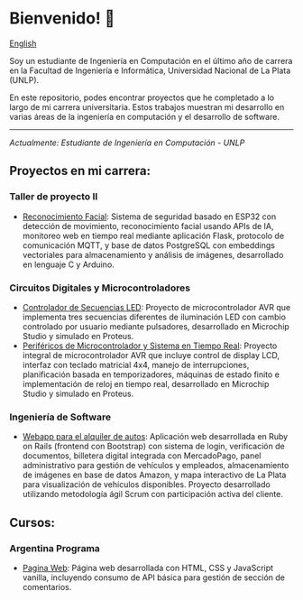 # Bienvenido! 👋

[English](https://github.com/JuanMartinCB/JuanMartinCB-en-)

Soy un estudiante de Ingeniería en Computación en el último año de carrera en la Facultad de Ingeniería e Informática, Universidad Nacional de La Plata (UNLP).

En este repositorio, podes encontrar proyectos que he completado a lo largo de mi carrera universitaria. Estos trabajos muestran mi desarrollo en varias áreas de la ingeniería en computación y el desarrollo de software. 

---
*Actualmente: Estudiante de Ingeniería en Computación - UNLP*

## Proyectos en mi carrera:

### Taller de proyecto II
  * [Reconocimiento Facial](https://github.com/tpII/2024-G2-RECONOCIMIENTO-FACIAL): Sistema de seguridad basado en ESP32 con detección de movimiento, reconocimiento facial usando APIs de IA, monitoreo web en tiempo real mediante aplicación Flask, protocolo de comunicación MQTT, y base de datos PostgreSQL con embeddings vectoriales para almacenamiento y análisis de imágenes, desarrollado en lenguaje C y Arduino.

### Circuitos Digitales y Microcontroladores
  * [Controlador de Secuencias LED](https://github.com/JuanMartinCB/CDyM-LED-Sequence-Controller-Microcontroller-Programming): Proyecto de microcontrolador AVR que implementa tres secuencias diferentes de iluminación LED con cambio controlado por usuario mediante pulsadores, desarrollado en Microchip Studio y simulado en Proteus.
  * [Periféricos de Microcontrolador y Sistema en Tiempo Real](https://github.com/JuanMartinCB/CDyM-Microcontroller-Peripherals-Real-Time-System): Proyecto integral de microcontrolador AVR que incluye control de display LCD, interfaz con teclado matricial 4x4, manejo de interrupciones, planificación basada en temporizadores, máquinas de estado finito e implementación de reloj en tiempo real, desarrollado en Microchip Studio y simulado en Proteus.

### Ingeniería de Software 
* [Webapp para el alquiler de autos](): Aplicación web desarrollada en Ruby on Rails (frontend con Bootstrap) con sistema de login, verificación de documentos, billetera digital integrada con MercadoPago, panel administrativo para gestión de vehículos y empleados, almacenamiento de imágenes en base de datos Amazon, y mapa interactivo de La Plata para visualización de vehículos disponibles. Proyecto desarrollado utilizando metodología ágil Scrum con participación activa del cliente.

## Cursos:

### Argentina Programa 
* [Pagina Web](https://github.com/JuanMartinCB/Argentina-Programa): Página web desarrollada con HTML, CSS y JavaScript vanilla, incluyendo consumo de API básica para gestión de sección de comentarios.
